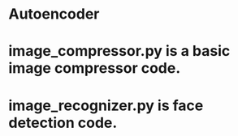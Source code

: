 # Autoencoder
# image_compressor.py is a basic image compressor code.
# image_recognizer.py is face detection code.


